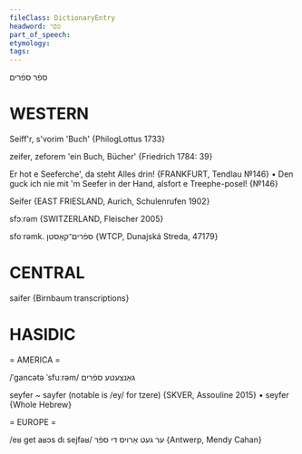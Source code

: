 ```yaml
---
fileClass: DictionaryEntry
headword: ספֿר
part_of_speech: 
etymology: 
tags: 
---
```

ספֿר
ספֿרים

WESTERN
========

Seiff'r, s'vorim 'Buch' {PhilogLottus 1733}

zeifer, zeforem 'ein Buch, Bücher' {Friedrich 1784: 39}

Er hot e Seeferche', da steht Alles drin!
{FRANKFURT, Tendlau №146}
	•	Den guck ich nie mit 'm Seefer in der Hand, alsfort e Treephe-posel! {№146}

Seifer {EAST FRIESLAND, Aurich, Schulenrufen 1902}

sfɔːrəm {SWITZERLAND, Fleischer 2005}

sfoˑrəmk. ספֿרים־קאַסטן {WTCP, Dunajská Streda, 47179}

CENTRAL
========

saifer {Birnbaum transcriptions}

HASIDIC
=======
= AMERICA = 

/ˈgancətə ˈsfuːrəm/ גאַנצעטע ספֿרים

seyfer ~ sayfer (notable is /ey/ for tzere) {SKVER, Assouline 2015}
	•	seyfer {Whole Hebrew}

= EUROPE = 

/eʁ get aʁɔs dɩ sejfəʁ/ ער געט אַרויס די ספֿר {Antwerp, Mendy Cahan}
